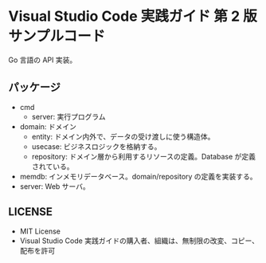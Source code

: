 # Visual Studio Code 実践ガイド 第 2 版 サンプルコード

Go 言語の API 実装。

## パッケージ

- cmd
  - server: 実行プログラム
- domain: ドメイン
  - entity: ドメイン内外で、データの受け渡しに使う構造体。
  - usecase: ビジネスロジックを格納する。
  - repository: ドメイン層から利用するリソースの定義。Database が定義されている。
- memdb: インメモリデータベース。domain/repository の定義を実装する。
- server: Web サーバ。

## LICENSE

- MIT License
- Visual Studio Code 実践ガイドの購入者、組織は、無制限の改変、コピー、配布を許可
